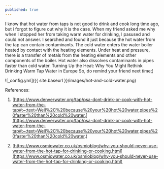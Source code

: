 ```yaml
---
published: true
---
```


I know that hot water from taps is not good to drink and cook long time ago, but i forgot to figure out why it is the case. When my friend asked me why when I stopped her from taking warm water for drinking, I pasused and could not answer. I searched and found it just because the hot water from the tap can contain contaminants. The cold water enters the water boiler heated by contact with the heating elements. Under heat and pressure, there is a transfer of metals from the heating elements and other components of the boiler. Hot water also dissolves contaminants in pipes faster than cold water.
Turning Up the Heat: Why You Might Rethink Drinking Warm Tap Water in Europe
So, do remind your friend next time;)

![_config.yml]({{ site.baseurl }}/images/hot-and-cold-water.png)

References:
1. [https://www.denverwater.org/tap/psa-dont-drink-or-cook-with-hot-water-from-the-tap#:~:text=Well%2C%20because%20your%20hot%20water,pipes%20faster%20than%20cold%20water.](https://www.denverwater.org/tap/psa-dont-drink-or-cook-with-hot-water-from-the-tap#:~:text=Well%2C%20because%20your%20hot%20water,pipes%20faster%20than%20cold%20water.)

2. [https://www.osmiowater.co.uk/osmioblog/why-you-should-never-use-water-from-the-hot-tap-for-drinking-or-cooking.html](https://www.osmiowater.co.uk/osmioblog/why-you-should-never-use-water-from-the-hot-tap-for-drinking-or-cooking.html)
